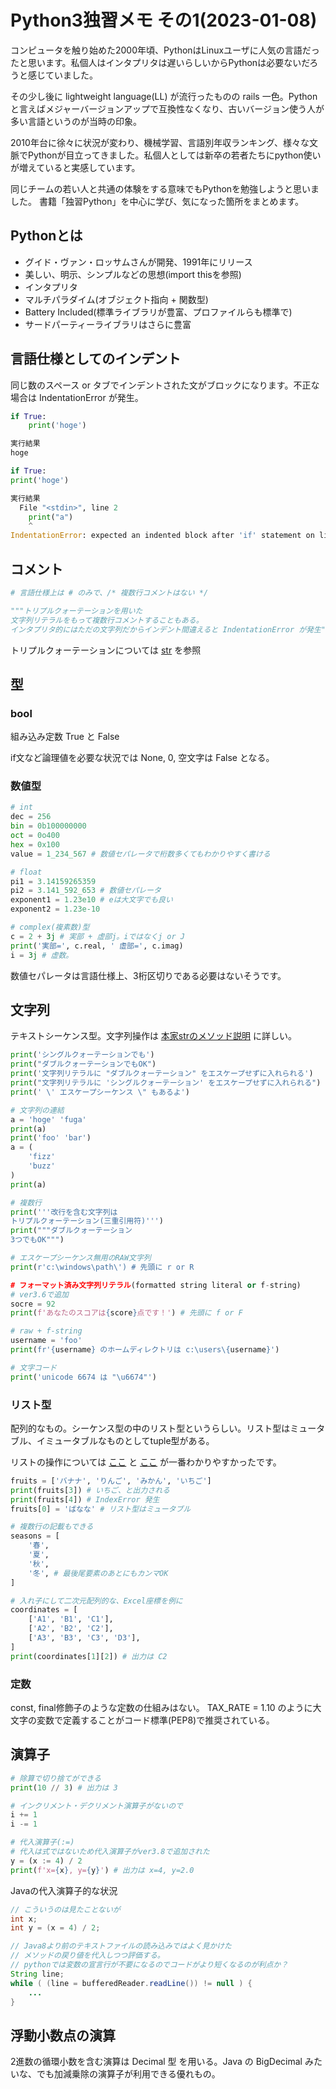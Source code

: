 # Python3独習メモ その1(2023-01-08)

コンピュータを触り始めた2000年頃、PythonはLinuxユーザに人気の言語だったと思います。私個人はインタプリタは遅いらしいからPythonは必要ないだろうと感じていました。

その少し後に lightweight language(LL) が流行ったものの rails 一色。Pythonと言えばメジャーバージョンアップで互換性なくなり、古いバージョン使う人が多い言語というのが当時の印象。

2010年台に徐々に状況が変わり、機械学習、言語別年収ランキング、様々な文脈でPythonが目立ってきました。私個人としては新卒の若者たちにpython使いが増えていると実感しています。

同じチームの若い人と共通の体験をする意味でもPythonを勉強しようと思いました。
書籍「独習Python」を中心に学び、気になった箇所をまとめます。

## Pythonとは

* グイド・ヴァン・ロッサムさんが開発、1991年にリリース
* 美しい、明示、シンプルなどの思想(import thisを参照)
* インタプリタ
* マルチパラダイム(オブジェクト指向 + 関数型)
* Battery Included(標準ライブラリが豊富、プロファイルらも標準で)
* サードパーティーライブラリはさらに豊富


## 言語仕様としてのインデント

同じ数のスペース or タブでインデントされた文がブロックになります。不正な場合は IndentationError が発生。

```python
if True:
    print('hoge')

実行結果
hoge
```

```python
if True:
print('hoge')

実行結果
  File "<stdin>", line 2
    print("a")
    ^
IndentationError: expected an indented block after 'if' statement on line 1
```
## コメント

```python
# 言語仕様上は # のみで、/* 複数行コメントはない */

"""トリプルクォーテーションを用いた
文字列リテラルをもって複数行コメントすることもある。
インタプリタ的にはただの文字列だからインデント間違えると IndentationError が発生"""
```

トリプルクォーテーションについては [str](#string) を参照

## 型

### bool

組み込み定数 True と False

if文など論理値を必要な状況では None, 0, 空文字は False となる。

### 数値型

```python
# int
dec = 256
bin = 0b100000000
oct = 0o400
hex = 0x100
value = 1_234_567 # 数値セパレータで桁数多くてもわかりやすく書ける

# float
pi1 = 3.14159265359
pi2 = 3.141_592_653 # 数値セパレータ
exponent1 = 1.23e10 # eは大文字でも良い
exponent2 = 1.23e-10

# complex(複素数)型
c = 2 + 3j # 実部 + 虚部j。iではなくj or J
print('実部=', c.real, ' 虚部=', c.imag)
i = 3j # 虚数。
```

数値セパレータは言語仕様上、3桁区切りである必要はないそうです。

<a id="string"></a>
## 文字列

テキストシーケンス型。文字列操作は [本家strのメソッド説明](https://docs.python.org/ja/3/library/stdtypes.html#string-methods) に詳しい。

```python
print('シングルクォーテーションでも')
print("ダブルクォーテーションでもOK")
print('文字列リテラルに "ダブルクォーテーション" をエスケープせずに入れられる')
print("文字列リテラルに 'シングルクォーテーション' をエスケープせずに入れられる")
print(' \' エスケープシーケンス \" もあるよ')

# 文字列の連結
a = 'hoge' 'fuga'
print(a)
print('foo' 'bar')
a = (
    'fizz'
    'buzz'
)
print(a)

# 複数行
print('''改行を含む文字列は
トリプルクォーテーション(三重引用符)''')
print("""ダブルクォーテーション
3つでもOK""")

# エスケープシーケンス無用のRAW文字列
print(r'c:\windows\path\') # 先頭に r or R

# フォーマット済み文字列リテラル(formatted string literal or f-string)
# ver3.6で追加
socre = 92
print(f'あなたのスコアは{score}点です！') # 先頭に f or F

# raw + f-string
username = 'foo'
print(fr'{username} のホームディレクトリは c:\users\{username}')

# 文字コード
print('unicode 6674 は "\u6674"')
```

### リスト型

配列的なもの。シーケンス型の中のリスト型というらしい。リスト型はミュータブル、イミュータブルなものとしてtuple型がある。

リストの操作については [ここ](https://docs.python.org/ja/3/library/stdtypes.html#common-sequence-operations) と [ここ](https://docs.python.org/ja/3/library/stdtypes.html#mutable-sequence-types) が一番わかりやすかったです。

```python
fruits = ['バナナ', 'りんご', 'みかん', 'いちご']
print(fruits[3]) # いちご、と出力される
print(fruits[4]) # IndexError 発生
fruits[0] = 'ばなな' # リスト型はミュータブル

# 複数行の記載もできる
seasons = [
    '春',
    '夏',
    '秋',
    '冬', # 最後尾要素のあとにもカンマOK
]

# 入れ子にして二次元配列的な、Excel座標を例に
coordinates = [
    ['A1', 'B1', 'C1'],
    ['A2', 'B2', 'C2'],
    ['A3', 'B3', 'C3', 'D3'],
]
print(coordinates[1][2]) # 出力は C2
```

### 定数

const, final修飾子のような定数の仕組みはない。
TAX_RATE = 1.10 のように大文字の変数で定義することがコード標準(PEP8)で推奨されている。

## 演算子

```python
# 除算で切り捨てができる
print(10 // 3) # 出力は 3

# インクリメント・デクリメント演算子がないので
i += 1
i -= 1

# 代入演算子(:=)
# 代入は式ではないため代入演算子がver3.8で追加された
y = (x := 4) / 2
print(f'x={x}, y={y}') # 出力は x=4, y=2.0
```

Javaの代入演算子的な状況
```java
// こういうのは見たことないが
int x;
int y = (x = 4) / 2;

// Java8より前のテキストファイルの読み込みではよく見かけた
// メソッドの戻り値を代入しつつ評価する。
// pythonでは変数の宣言行が不要になるのでコードがより短くなるのが利点か？
String line;
while ( (line = bufferedReader.readLine()) != null ) {
    ...
}
```

## 浮動小数点の演算

2進数の循環小数を含む演算は Decimal 型 を用いる。Java の BigDecimal みたいな、でも加減乗除の演算子が利用できる優れもの。
